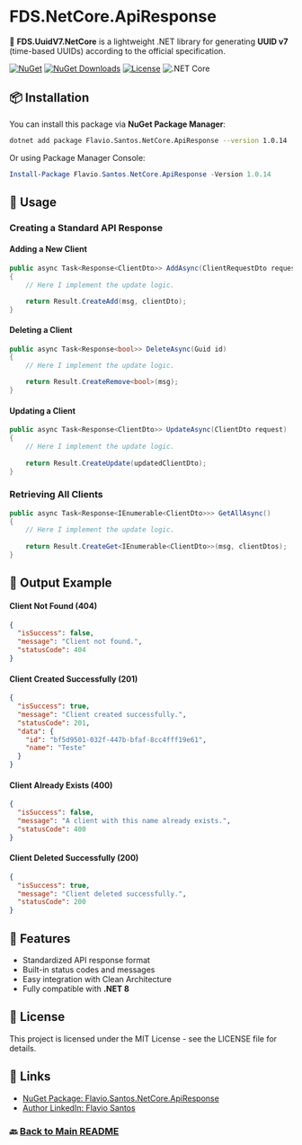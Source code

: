 # FDS.NetCore.ApiResponse

🚀 **FDS.UuidV7.NetCore** is a lightweight .NET library for generating **UUID v7** (time-based UUIDs) according to the official specification.

[![NuGet](https://img.shields.io/nuget/v/Flavio.Santos.NetCore.ApiResponse.svg)](https://www.nuget.org/packages/Flavio.Santos.NetCore.ApiResponse/)
[![NuGet Downloads](https://img.shields.io/nuget/dt/Flavio.Santos.NetCore.ApiResponse.svg)](https://www.nuget.org/packages/Flavio.Santos.NetCore.ApiResponse/)
[![License](https://img.shields.io/badge/license-MIT-blue.svg)](LICENSE)
![.NET Core](https://img.shields.io/badge/.NET%20Core-8.0-blue?logo=dotnet)

## 📦 Installation

You can install this package via **NuGet Package Manager**:

```sh
dotnet add package Flavio.Santos.NetCore.ApiResponse --version 1.0.14
```

Or using Package Manager Console:

```powershell
Install-Package Flavio.Santos.NetCore.ApiResponse -Version 1.0.14
```

## 🚀 Usage

### Creating a Standard API Response

#### Adding a New Client
```csharp
public async Task<Response<ClientDto>> AddAsync(ClientRequestDto request)
{
    // Here I implement the update logic.

    return Result.CreateAdd(msg, clientDto);
}
```

#### Deleting a Client
```csharp
public async Task<Response<bool>> DeleteAsync(Guid id)
{
    // Here I implement the update logic.

    return Result.CreateRemove<bool>(msg);
}
```

#### Updating  a Client
```csharp
public async Task<Response<ClientDto>> UpdateAsync(ClientDto request)
{
    // Here I implement the update logic.
    
    return Result.CreateUpdate(updatedClientDto);   
}
```

### Retrieving All Clients
```csharp
public async Task<Response<IEnumerable<ClientDto>>> GetAllAsync()
{
    // Here I implement the update logic.
    
    return Result.CreateGet<IEnumerable<ClientDto>>(msg, clientDtos);
}
```

## 📌 Output Example

#### Client Not Found (404)
```json
{
  "isSuccess": false,
  "message": "Client not found.",
  "statusCode": 404
}
```

#### Client Created Successfully (201)
```json
{
  "isSuccess": true,
  "message": "Client created successfully.",
  "statusCode": 201,
  "data": {
    "id": "bf5d9501-032f-447b-bfaf-8cc4fff19e61",
    "name": "Teste"
  }
}
```

#### Client Already Exists (400)
```json
{
  "isSuccess": false,
  "message": "A client with this name already exists.",
  "statusCode": 400
}
```

#### Client Deleted Successfully (200)
```json
{
  "isSuccess": true,
  "message": "Client deleted successfully.",
  "statusCode": 200
}
```

## 🎯 Features

- Standardized API response format  
- Built-in status codes and messages  
- Easy integration with Clean Architecture  
- Fully compatible with **.NET 8**  


## 📜 License

This project is licensed under the MIT License - see the LICENSE file for details.

## 🔗 Links

- [NuGet Package: Flavio.Santos.NetCore.ApiResponse](https://www.nuget.org/packages/Flavio.Santos.NetCore.ApiResponse/)  
- [Author LinkedIn: Flavio Santos](https://www.linkedin.com/in/flavio-santos-ti/)

### 🔙 [Back to Main README](../README.md)
